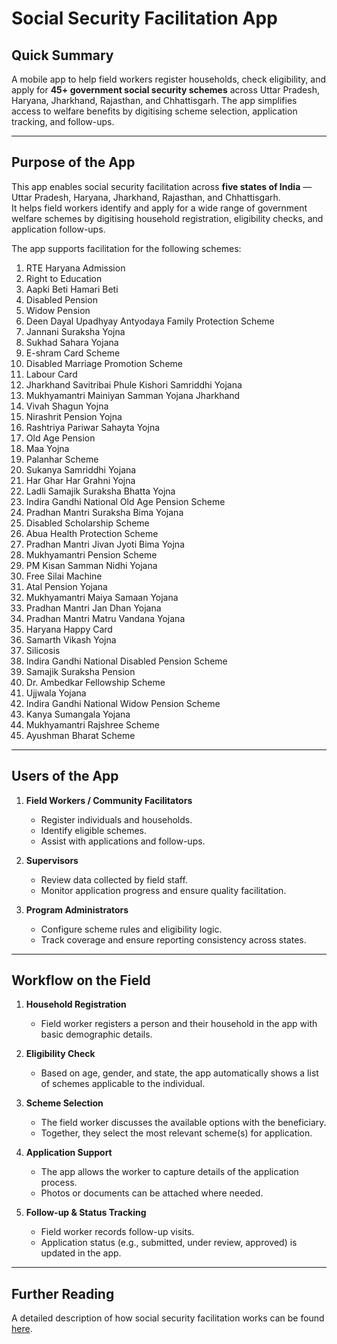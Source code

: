 # Social Security Facilitation App

## Quick Summary
A mobile app to help field workers register households, check eligibility, and apply for **45+ government social security schemes** across Uttar Pradesh, Haryana, Jharkhand, Rajasthan, and Chhattisgarh. The app simplifies access to welfare benefits by digitising scheme selection, application tracking, and follow-ups.

---

## Purpose of the App
This app enables social security facilitation across **five states of India** — Uttar Pradesh, Haryana, Jharkhand, Rajasthan, and Chhattisgarh.  
It helps field workers identify and apply for a wide range of government welfare schemes by digitising household registration, eligibility checks, and application follow-ups.  

The app supports facilitation for the following schemes:

1. RTE Haryana Admission  
2. Right to Education  
3. Aapki Beti Hamari Beti  
4. Disabled Pension  
5. Widow Pension  
6. Deen Dayal Upadhyay Antyodaya Family Protection Scheme  
7. Jannani Suraksha Yojna  
8. Sukhad Sahara Yojana  
9. E-shram Card Scheme  
10. Disabled Marriage Promotion Scheme  
11. Labour Card  
12. Jharkhand Savitribai Phule Kishori Samriddhi Yojana  
13. Mukhyamantri Mainiyan Samman Yojana Jharkhand  
14. Vivah Shagun Yojna  
15. Nirashrit Pension Yojna  
16. Rashtriya Pariwar Sahayta Yojna  
17. Old Age Pension  
18. Maa Yojna  
19. Palanhar Scheme  
20. Sukanya Samriddhi Yojana  
21. Har Ghar Har Grahni Yojna  
22. Ladli Samajik Suraksha Bhatta Yojna  
23. Indira Gandhi National Old Age Pension Scheme  
24. Pradhan Mantri Suraksha Bima Yojana  
25. Disabled Scholarship Scheme  
26. Abua Health Protection Scheme  
27. Pradhan Mantri Jivan Jyoti Bima Yojna  
28. Mukhyamantri Pension Scheme  
29. PM Kisan Samman Nidhi Yojana  
30. Free Silai Machine  
31. Atal Pension Yojana  
32. Mukhyamantri Maiya Samaan Yojana  
33. Pradhan Mantri Jan Dhan Yojana  
34. Pradhan Mantri Matru Vandana Yojana  
35. Haryana Happy Card  
36. Samarth Vikash Yojna  
37. Silicosis  
38. Indira Gandhi National Disabled Pension Scheme  
39. Samajik Suraksha Pension  
40. Dr. Ambedkar Fellowship Scheme  
41. Ujjwala Yojana  
42. Indira Gandhi National Widow Pension Scheme  
43. Kanya Sumangala Yojana  
44. Mukhyamantri Rajshree Scheme  
45. Ayushman Bharat Scheme  

---

## Users of the App
1. **Field Workers / Community Facilitators**  
   - Register individuals and households.  
   - Identify eligible schemes.  
   - Assist with applications and follow-ups.  

2. **Supervisors**  
   - Review data collected by field staff.  
   - Monitor application progress and ensure quality facilitation.  

3. **Program Administrators**  
   - Configure scheme rules and eligibility logic.  
   - Track coverage and ensure reporting consistency across states.  

---

## Workflow on the Field
1. **Household Registration**  
   - Field worker registers a person and their household in the app with basic demographic details.  

2. **Eligibility Check**  
   - Based on age, gender, and state, the app automatically shows a list of schemes applicable to the individual.  

3. **Scheme Selection**  
   - The field worker discusses the available options with the beneficiary.  
   - Together, they select the most relevant scheme(s) for application.  

4. **Application Support**  
   - The app allows the worker to capture details of the application process.  
   - Photos or documents can be attached where needed.  

5. **Follow-up & Status Tracking**  
   - Field worker records follow-up visits.  
   - Application status (e.g., submitted, under review, approved) is updated in the app.  

---

## Further Reading
A detailed description of how social security facilitation works can be found [here](https://avniproject.org/blog/building-a-social-security-benefits-product/).  
